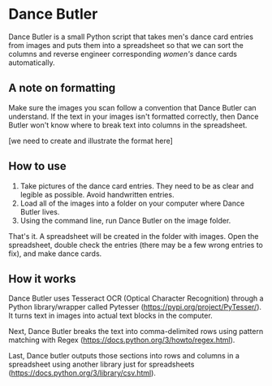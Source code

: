 # Dance Butler

Dance Butler is a small Python script that takes men's dance card entries from images and puts them into a spreadsheet so that we can sort the columns and reverse engineer corresponding _women's_ dance cards automatically.

## A note on formatting

Make sure the images you scan follow a convention that Dance Butler can understand. If the text in your images isn't formatted correctly, then Dance Butler won't know where to break text into columns in the spreadsheet.

[we need to create and illustrate the format here]

## How to use

1. Take pictures of the dance card entries. They need to be as clear and legible as possible. Avoid handwritten entries.
2. Load all of the images into a folder on your computer where Dance Butler lives.
3. Using the command line, run Dance Butler on the image folder.

That's it. A spreadsheet will be created in the folder with images. Open the spreadsheet, double check the entries (there may be a few wrong entries to fix), and make dance cards.

## How it works

Dance Butler uses Tesseract OCR (Optical Character Recognition) through a Python library/wrapper called Pytesser (https://pypi.org/project/PyTesser/). It turns text in images into actual text blocks in the computer.

Next, Dance Butler breaks the text into comma-delimited rows using pattern matching with Regex (https://docs.python.org/3/howto/regex.html).

Last, Dance butler outputs those sections into rows and columns in a spreadsheet using another library just for spreadsheets (https://docs.python.org/3/library/csv.html).